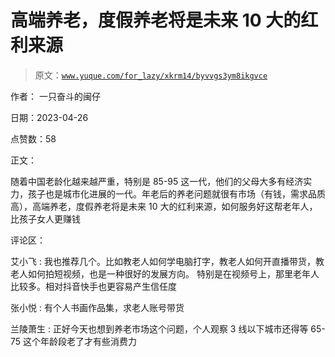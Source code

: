 # 高端养老，度假养老将是未来 10 大的红利来源

> 原文：[`www.yuque.com/for_lazy/xkrm14/byvvgs3ym8ikgvce`](https://www.yuque.com/for_lazy/xkrm14/byvvgs3ym8ikgvce)

作者： 一只奋斗的闽仔

日期：2023-04-26

点赞数：58

正文：

随着中国老龄化越来越严重，特别是 85-95 这一代，他们的父母大多有经济实力，孩子也是城市化进展的一代。年老后的养老问题就很有市场（有钱，需求品质高），高端养老，度假养老将是未来 10 大的红利来源，如何服务好这帮老年人，比孩子女人更赚钱

评论区：

艾小飞 : 我也推荐几个。比如教老人如何学电脑打字，教老人如何开直播带货，教老人如何拍短视频，也是一种很好的发展方向。 特别是在视频号上，那里老年人比较多。相对抖音快手也更容易产生信任度

张小悦 : 有个人书画作品集，求老人账号带货

兰陵萧生 : 正好今天也想到养老市场这个问题，个人观察 3 线以下城市还得等 65-75 这个年龄段老了才有些消费力

